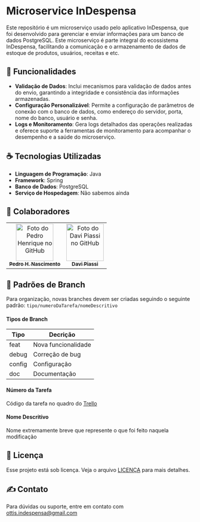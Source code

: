 # Microservice InDespensa
Este repositório é um microserviço usado pelo aplicativo InDespensa, que foi desenvolvido para gerenciar e enviar informações para um banco de dados PostgreSQL. Este microserviço é parte integral do ecossistema InDespensa, facilitando a comunicação e o armazenamento de dados de estoque de produtos, usuários, receitas e etc.

## 🚀 Funcionalidades 
- **Validação de Dados**: Inclui mecanismos para validação de dados antes do envio, garantindo a integridade e consistência das informações armazenadas.
- **Configuração Personalizável**: Permite a configuração de parâmetros de conexão com o banco de dados, como endereço do servidor, porta, nome do banco, usuário e senha.
- **Logs e Monitoramento**: Gera logs detalhados das operações realizadas e oferece suporte a ferramentas de monitoramento para acompanhar o desempenho e a saúde do microserviço.

## ☕ Tecnologias Utilizadas
- **Linguagem de Programação**: Java
- **Framework**: Spring
- **Banco de Dados**: PostgreSQL
- **Serviço de Hospedagem**: Não sabemos ainda

## 🤝 Colaboradores
<table>
  <tr>
    <td align="center">
      <a href="https://github.com/pedroggwp" title="Perfil do Pedro H. Nascimento">
        <img src="https://github.com/pedroggwp.png" width="100px;" alt="Foto do Pedro Henrique no GitHub"/><br>
        <sub>
          <b>Pedro H. Nascimento</b>
        </sub>
      </a>
    </td>
    <td align="center">
      <a href="https://github.com/Davipiassi" title="Perfil do Davi Piassi">
        <img src="https://github.com/Davipiassi.png" width="100px;" alt="Foto do Davi Piassi no GitHub"/><br>
        <sub>
          <b>Davi Piassi</b>
        </sub>
      </a>
    </td>
  </tr>
</table>

## 🔡 Padrões de Branch
Para organização, novas branches devem ser criadas seguindo o seguinte padrão: `tipo/numeroDaTarefa/nomeDescritivo`
#### Tipos de Branch
| Tipo   | Decrição            |
| ------ | ------------------- |
| feat   | Nova funcionalidade | 
| debug  | Correção de bug     |
| config | Configuração        |
| doc    | Documentação        |
#### Número da Tarefa
Código da tarefa no quadro do [Trello](https://trello.com/b/5BLwrWfB/indespensa)
#### Nome Descritivo
Nome extremamente breve que represente o que foi feito naquela modificação


## 📝 Licença
Esse projeto está sob licença. Veja o arquivo [LICENÇA](LICENSE) para mais detalhes.

## ✍ Contato
Para dúvidas ou suporte, entre em contato com ottis.indespensa@gmail.com
